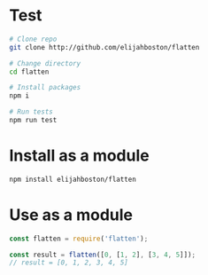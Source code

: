 # Test
```bash
# Clone repo
git clone http://github.com/elijahboston/flatten

# Change directory
cd flatten

# Install packages
npm i

# Run tests
npm run test
```

# Install as a module
```bash
npm install elijahboston/flatten
```

# Use as a module
```javascript
const flatten = require('flatten');

const result = flatten([0, [1, 2], [3, 4, 5]]);
// result = [0, 1, 2, 3, 4, 5]
```